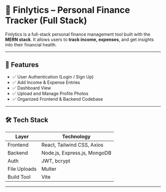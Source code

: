 # 💸 Finlytics – Personal Finance Tracker (Full Stack)

Finlytics is a full-stack personal finance management tool built with the **MERN stack**. It allows users to **track income, expenses**, and get insights into their financial health.

---

## 🚀 Features

- ✅ User Authentication (Login / Sign Up)
- ✅ Add Income & Expense Entries
- ✅ Dashboard View
- ✅ Upload and Manage Profile Photos
- ✅ Organized Frontend & Backend Codebase

---

## 🛠️ Tech Stack

| Layer        | Technology                     |
|-------------|----------------------------------|
| Frontend     | React, Tailwind CSS, Axios      |
| Backend      | Node.js, Express.js, MongoDB    |
| Auth         | JWT, bcrypt                     |
| File Uploads | Multer                          |
| Build Tool   | Vite                            |

---
